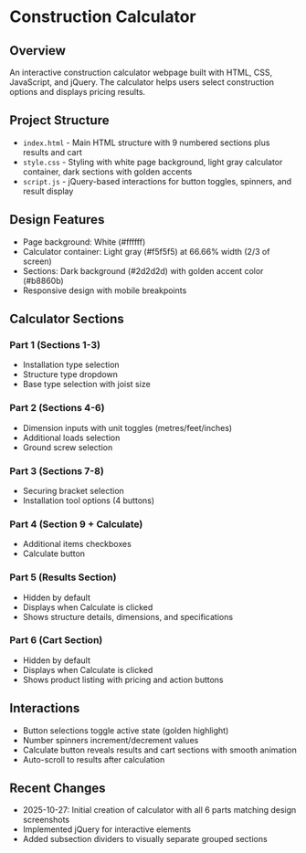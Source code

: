 # Construction Calculator

## Overview
An interactive construction calculator webpage built with HTML, CSS, JavaScript, and jQuery. The calculator helps users select construction options and displays pricing results.

## Project Structure
- `index.html` - Main HTML structure with 9 numbered sections plus results and cart
- `style.css` - Styling with white page background, light gray calculator container, dark sections with golden accents
- `script.js` - jQuery-based interactions for button toggles, spinners, and result display

## Design Features
- Page background: White (#ffffff)
- Calculator container: Light gray (#f5f5f5) at 66.66% width (2/3 of screen)
- Sections: Dark background (#2d2d2d) with golden accent color (#b8860b)
- Responsive design with mobile breakpoints

## Calculator Sections
### Part 1 (Sections 1-3)
- Installation type selection
- Structure type dropdown
- Base type selection with joist size

### Part 2 (Sections 4-6)
- Dimension inputs with unit toggles (metres/feet/inches)
- Additional loads selection
- Ground screw selection

### Part 3 (Sections 7-8)
- Securing bracket selection
- Installation tool options (4 buttons)

### Part 4 (Section 9 + Calculate)
- Additional items checkboxes
- Calculate button

### Part 5 (Results Section)
- Hidden by default
- Displays when Calculate is clicked
- Shows structure details, dimensions, and specifications

### Part 6 (Cart Section)
- Hidden by default
- Displays when Calculate is clicked
- Shows product listing with pricing and action buttons

## Interactions
- Button selections toggle active state (golden highlight)
- Number spinners increment/decrement values
- Calculate button reveals results and cart sections with smooth animation
- Auto-scroll to results after calculation

## Recent Changes
- 2025-10-27: Initial creation of calculator with all 6 parts matching design screenshots
- Implemented jQuery for interactive elements
- Added subsection dividers to visually separate grouped sections
